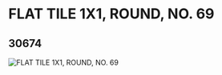 # FLAT TILE 1X1, ROUND, NO. 69
## 30674
![FLAT TILE 1X1, ROUND, NO. 69](https://lc-www-live-s.legocdn.com/media/bricks/5/2/6177076.jpg)